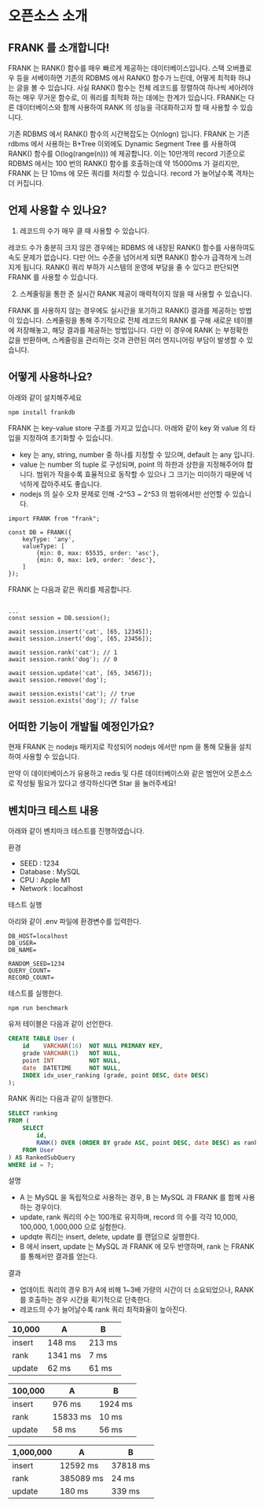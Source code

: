 # 오픈소스 소개

## FRANK 를 소개합니다!

FRANK 는 RANK() 함수를 매우 빠르게 제공하는 데이터베이스입니다. 스택 오버플로우 등을 서베이하면 기존의 RDBMS 에서 RANK() 함수가 느린데, 어떻게 최적화 하냐는 글을 볼 수 있습니다. 사실 RANK() 함수는 전체 레코드를 정렬하여 하나씩 세아려야 하는 매우 무거운 함수로, 이 쿼리를 최적화 하는 데에는 한계가 있습니다. FRANK는 다른 데이터베이스와 함께 사용하여 RANK 의 성능을 극대화하고자 할 때 사용할 수 있습니다.

기존 RDBMS 에서 RANK() 함수의 시간복잡도는 O(nlogn) 입니다. FRANK 는 기존 rdbms 에서 사용하는 B+Tree 이외에도 Dynamic Segment Tree 를 사용하여 RANK() 함수를 O(log(range(n))) 에 제공합니다. 이는 10만개의 record 기준으로 RDBMS 에서는 100 번의 RANK() 함수를 호출하는데 약 15000ms 가 걸리지만, FRANK 는 단 10ms 에 모든 쿼리를 처리할 수 있습니다. record 가 늘어날수록 격차는 더 커집니다.



## 언제 사용할 수 있나요?

1. 레코드의 수가 매우 클 때 사용할 수 있습니다.

레코드 수가 충분히 크지 않은 경우에는 RDBMS 에 내장된 RANK() 함수를 사용하여도 속도 문제가 없습니다. 다만 어느 수준을 넘어서게 되면 RANK() 함수가 급격하게 느려지게 됩니다. RANK() 쿼리 부하가 시스템의 운영에 부담을 줄 수 있다고 판단되면 FRANK 를 사용할 수 있습니다.

2. 스케줄링을 통한 준 실시간 RANK 제공이 매력적이지 않을 때 사용할 수 있습니다.

FRANK 를 사용하지 않는 경우에도 실시간을 포기하고 RANK() 결과를 제공하는 방법이 있습니다. 스케줄링을 통해 주기적으로 전체 레코드의 RANK 를 구해 새로운 테이블에 저장해놓고, 해당 결과를 제공하는 방법입니다. 다만 이 경우에 RANK 는 부정확한 값을 반환하며, 스케줄링을 관리하는 것과 관련된 여러 엔지니어링 부담이 발생할 수 있습니다.



## 어떻게 사용하나요?

아래와 같이 설치해주세요

```tsx
npm install frankdb
```

FRANK 는 key-value store 구조를 가지고 있습니다. 아래와 같이 key 와 value 의 타입을 지정하여 초기화할 수 있습니다.

- key 는 any, string, number 중 하나를 지정할 수 있으며, default 는 any 입니다.
- value 는 number 의 tuple 로 구성되며, point 의 하한과 상한을 지정해주어야 합니다. 범위가 작을수록 효율적으로 동작할 수 있으나 그 크기는 미미하기 때문에 넉넉하게 잡아주셔도 좋습니다.
- nodejs 의 실수 오차 문제로 인해 -2^53 ~ 2^53 의 범위에서만 선언할 수 있습니다.

```tsx
import FRANK from "frank";

const DB = FRANK({
    keyType: 'any',
    valueType: [
        {min: 0, max: 65535, order: 'asc'}, 
        {min: 0, max: 1e9, order: 'desc'},
    ]
});
```

FRANK 는 다음과 같은 쿼리를 제공합니다.

```tsx

...
const session = DB.session();

await session.insert('cat', [65, 12345]);
await session.insert('dog', [65, 23456]);

await session.rank('cat'); // 1
await session.rank('dog'); // 0

await session.update('cat', [65, 34567]);
await session.remove('dog');

await session.exists('cat'); // true
await session.exists('dog'); // false
```


## 어떠한 기능이 개발될 예정인가요?

현재 FRANK 는 nodejs 패키지로 작성되어 nodejs 에서만  npm 을 통해 모듈을 설치하여 사용할 수 있습니다.

만약 이 데이터베이스가 유용하고 redis 및 다른 데이터베이스와 같은 범언어 오픈소스로 작성될 필요가 있다고 생각하신다면 Star 을 눌러주세요!



## 벤치마크 테스트 내용

아래와 같이 벤치마크 테스트를 진행하였습니다. 

환경

- SEED : 1234
- Database : MySQL
- CPU : Apple M1
- Network : localhost


테스트 실행

아리와 같이 .env 파일에 환경변수를 입력한다.

```shell
DB_HOST=localhost
DB_USER=
DB_NAME=

RANDOM_SEED=1234
QUERY_COUNT=
RECORD_COUNT=
```

테스트를 실행한다.

```shell
npm run benchmark
```


유저 테이블은 다음과 같이 선언한다.

```sql
CREATE TABLE User (
    id    VARCHAR(16)  NOT NULL PRIMARY KEY,
    grade VARCHAR(1)   NOT NULL,
    point INT          NOT NULL,
    date  DATETIME     NOT NULL,
    INDEX idx_user_ranking (grade, point DESC, date DESC)
);
```

RANK 쿼리는 다음과 같이 실행한다.

```sql
SELECT ranking
FROM (
    SELECT
        id,
        RANK() OVER (ORDER BY grade ASC, point DESC, date DESC) as ranking
    FROM User
) AS RankedSubQuery
WHERE id = ?;
```


설명

- A 는 MySQL 을 독립적으로 사용하는 경우, B 는 MySQL 과 FRANK 를 함께 사용하는 경우이다.
- update, rank 쿼리의 수는 100개로 유지하며, record 의 수를 각각 10,000, 100,000, 1,000,000 으로 실험한다.
- updqte 쿼리는 insert, delete, update 를 랜덤으로 실행한다.
- B 에서 insert, update 는 MySQL 과 FRANK 에 모두 반영하며, rank 는 FRANK 를 통해서만 결과를 얻는다.

결과

- 업데이트 쿼리의 경우 B가 A에 비해 1~3배 가량의 시간이 더 소요되었으나, RANK 를 호출하는 경우 시간을 획기적으로 단축한다.
- 레코드의 수가 늘어날수록 rank 쿼리 최적화율이 높아진다.

| 10,000 | A | B |
| --- | --- | --- |
| insert | 148 ms | 213 ms |
| rank | 1341 ms | 7 ms |
| update | 62 ms | 61 ms |

| 100,000 | A | B |
| --- | --- | --- |
| insert | 976 ms | 1924 ms |
| rank | 15833 ms | 10 ms |
| update | 58 ms | 56 ms |

| 1,000,000 | A | B |
| --- | --- | --- |
| insert | 12592 ms | 37818 ms |
| rank | 385089 ms | 24 ms |
| update | 180 ms | 339 ms |
